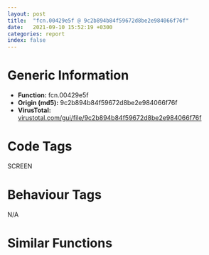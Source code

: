 ```yaml
---
layout: post
title:  "fcn.00429e5f @ 9c2b894b84f59672d8be2e984066f76f"
date:   2021-09-10 15:52:19 +0300
categories: report
index: false
---
```


# Generic Information
- **Function:** fcn.00429e5f
- **Origin (md5):** 9c2b894b84f59672d8be2e984066f76f
- **VirusTotal:** [virustotal.com/gui/file/9c2b894b84f59672d8be2e984066f76f][virustotal_ref]

# Code Tags
<span class="tag" id="SCREEN">SCREEN</span>


# Behaviour Tags
<span class="bhv-tag" id="na">N/A</span>

# Similar Functions
<script type="text/javascript" src="https://www.gstatic.com/charts/loader.js"></script>
<script type="text/javascript">

    google.charts.load('current', {'packages':['corechart']});
    google.charts.setOnLoadCallback(drawChart);

    function drawChart() {
    var data = new google.visualization.DataTable();
        data.addColumn('number', 'X');
        data.addColumn('number', 'Y');
        data.addColumn({type: 'string', role: 'tooltip', 'p': {'html': true}});
        data.addColumn({'type': 'string', 'role': 'style'});
        
        data.addRows([
    [-511.74786376953125, 617.0614624023438, '<b><a href="/report/fcn.00429e5f@9c2b894b84f59672d8be2e984066f76f">fcn.00429e5f</a><br>@9c2b894b84f59672d8be2e984066f76f</b><br>push 8<br>mov eax, 0x57676f<br>call fcn.005538d4<br>mov edi, ecx<br>mov dword[ebp-0x14], edi<br>mov eax, dword[ebp+8]<br>lea ecx, [edi+0x10]<br>xor ebx, ebx<br>mov dword[edi], vtable.CMemDC.0<br>mov dword[edi+4], eax<br>mov dword[edi+8], ebx<br>mov dword[edi+0xc], ebx<br>call fcn.004119b2<br>mov dword[ebp-4], ebx<br>mov dword[edi+0x24], ebx<br>mov dword[edi+0x20], 0x585684<br>mov esi, dword[ebp+0xc]<br>lea eax, [edi+0x2c]<br>mov dword[edi+0x28], ebx<br>push eax<br>mov dword[eax], ebx<br>mov dword[eax+4], ebx<br>mov dword[eax+8], ebx<br>mov dword[eax+0xc], ebx<br>push dword[esi+0x20]<br>mov byte[ebp-4], 1<br>call dword[sym.imp.USER32.dll_GetClientRect]<br>push ebx<br>mov ecx, esi<br>call fcn.00416091<br>add dword[edi+0x34], eax<br>mov ecx, esi<br>push 1<br>call fcn.00416091<br>add dword[edi+0x38], eax<br>mov dword[ebp-0x10], ebx<br>call fcn.00410017<br>cmp dword[eax+0x1ec], ebx<br>jne 0x429ef6<br>call fcn.0044dde6<br>call fcn.00410017<br>mov dword[eax+0x1ec], 1<br>mov eax, dword[ebp+8]<br>test eax, eax<br>jne 0x429f01<br>mov eax, ebx<br>jmp 0x429f04<br>mov eax, dword[eax+4]<br>lea ecx, [ebp-0x10]<br>push ecx<br>push ebx<br>push 2<br>lea esi, [edi+0x2c]<br>push esi<br>push eax<br>call fcn.0044dd82<br>add esp, 0x14<br>mov dword[edi+0xc], eax<br>test eax, eax<br>je 0x429f39<br>cmp dword[ebp-0x10], 0<br>je 0x429f39<br>push dword[ebp-0x10]<br>lea ecx, [edi+0x10]<br>mov dword[edi+8], 1<br>call fcn.004122af<br>jmp 0x429f93<br>cmp dword[0x5d8454], 0<br>je 0x429f93<br>push dword[edi+4]<br>lea ecx, [edi+0x10]<br>call fcn.0040db70<br>test eax, eax<br>je 0x429f93<br>mov edx, dword[esi+0xc]<br>sub edx, dword[esi+4]<br>mov ecx, dword[esi+8]<br>mov eax, dword[edi+4]<br>sub ecx, dword[esi]<br>push edx<br>push ecx<br>push dword[eax+4]<br>call dword[sym.imp.GDI32.dll_CreateCompatibleBitmap]<br>lea esi, [edi+0x20]<br>push eax<br>mov ecx, esi<br>call fcn.004122f0<br>test eax, eax<br>je 0x429f93<br>mov dword[edi+8], 1<br>test esi, esi<br>je 0x429f87<br>mov ebx, dword[esi+4]<br>push ebx<br>push dword[edi+0x14]<br>call fcn.00412959<br>mov dword[edi+0x28], eax<br>mov eax, edi<br>call fcn.0055389d<br>ret 8<br><eoc> ', 'point { fill-color: #e0440e; }'],
[511.74761962890625, -617.0614624023438, '<b><a href="/report/fcn.10032fc6@e5d49e0823e602f2ee948ac39d32c1eb">fcn.10032fc6</a><br>@e5d49e0823e602f2ee948ac39d32c1eb</b><br>push 8<br>mov eax, 0x1013ccf1<br>call fcn.10124124<br>mov edi, ecx<br>mov dword[ebp-0x14], edi<br>mov eax, dword[ebp+8]<br>lea ecx, [edi+0x10]<br>xor ebx, ebx<br>mov dword[edi], vtable.CMemDC.0<br>mov dword[edi+4], eax<br>mov dword[edi+8], ebx<br>mov dword[edi+0xc], ebx<br>call fcn.1001703e<br>mov dword[ebp-4], ebx<br>mov dword[edi+0x24], ebx<br>mov dword[edi+0x20], 0x1014cb54<br>mov esi, dword[ebp+0xc]<br>lea eax, [edi+0x2c]<br>mov dword[edi+0x28], ebx<br>push eax<br>mov dword[eax], ebx<br>mov dword[eax+4], ebx<br>mov dword[eax+8], ebx<br>mov dword[eax+0xc], ebx<br>push dword[esi+0x20]<br>mov byte[ebp-4], 1<br>call dword[sym.imp.USER32.dll_GetClientRect]<br>push ebx<br>mov ecx, esi<br>call fcn.1000e297<br>add dword[edi+0x34], eax<br>mov ecx, esi<br>push 1<br>call fcn.1000e297<br>add dword[edi+0x38], eax<br>mov dword[ebp-0x10], ebx<br>call fcn.100218d1<br>cmp dword[eax+0x1e8], ebx<br>jne 0x1003305d<br>call fcn.1001416f<br>call fcn.100218d1<br>mov dword[eax+0x1e8], 1<br>mov eax, dword[ebp+8]<br>test eax, eax<br>jne 0x10033068<br>mov eax, ebx<br>jmp 0x1003306b<br>mov eax, dword[eax+4]<br>lea ecx, [ebp-0x10]<br>push ecx<br>push ebx<br>push 2<br>lea esi, [edi+0x2c]<br>push esi<br>push eax<br>call fcn.10014112<br>add esp, 0x14<br>mov dword[edi+0xc], eax<br>test eax, eax<br>je 0x100330a0<br>cmp dword[ebp-0x10], 0<br>je 0x100330a0<br>push dword[ebp-0x10]<br>lea ecx, [edi+0x10]<br>mov dword[edi+8], 1<br>call fcn.100179cf<br>jmp 0x100330fa<br>cmp dword[0x10199578], 0<br>je 0x100330fa<br>push dword[edi+4]<br>lea ecx, [edi+0x10]<br>call fcn.10017ad7<br>test eax, eax<br>je 0x100330fa<br>mov edx, dword[esi+0xc]<br>sub edx, dword[esi+4]<br>mov ecx, dword[esi+8]<br>mov eax, dword[edi+4]<br>sub ecx, dword[esi]<br>push edx<br>push ecx<br>push dword[eax+4]<br>call dword[sym.imp.GDI32.dll_CreateCompatibleBitmap]<br>lea esi, [edi+0x20]<br>push eax<br>mov ecx, esi<br>call fcn.10017a05<br>test eax, eax<br>je 0x100330fa<br>mov dword[edi+8], 1<br>test esi, esi<br>je 0x100330ee<br>mov ebx, dword[esi+4]<br>push ebx<br>push dword[edi+0x14]<br>call fcn.1001807d<br>mov dword[edi+0x28], eax<br>mov eax, edi<br>call fcn.101240f2<br>ret 8<br><eoc> ', 'null'],

        ]);

    var options = {
        title: 'Similarity Plot',
        legend: 'none',
        colors: ['#dedbd9', '#e6693e', '#ec8f6e', '#f3b49f', '#f6c7b6'],
        tooltip: {isHtml: true, trigger: 'both'},
        explorer: {
        actions: ["dragToZoom", "rightClickToReset"],
        },
        chartArea: {
        width: '80%',
        height: '80%'
        },
        width: '100%',
        height: '100%'
    };

    var chart = new google.visualization.ScatterChart(document.getElementById('chart_div'));

    chart.draw(data, options);
    }
    
</script>


<div id="chart_div" style="width: 100%px; height: 100%;"></div>

# Disassembled Code
{% highlight nasm %}

push 8
mov eax, 0x57676f
call fcn.005538d4
mov edi, ecx
mov dword[ebp-0x14], edi
mov eax, dword[ebp+8]
lea ecx, [edi+0x10]
xor ebx, ebx
mov dword[edi], vtable.CMemDC.0
mov dword[edi+4], eax
mov dword[edi+8], ebx
mov dword[edi+0xc], ebx
call fcn.004119b2
mov dword[ebp-4], ebx
mov dword[edi+0x24], ebx
mov dword[edi+0x20], 0x585684
mov esi, dword[ebp+0xc]
lea eax, [edi+0x2c]
mov dword[edi+0x28], ebx
push eax
mov dword[eax], ebx
mov dword[eax+4], ebx
mov dword[eax+8], ebx
mov dword[eax+0xc], ebx
push dword[esi+0x20]
mov byte[ebp-4], 1
call dword[sym.imp.USER32.dll_GetClientRect]
push ebx
mov ecx, esi
call fcn.00416091
add dword[edi+0x34], eax
mov ecx, esi
push 1
call fcn.00416091
add dword[edi+0x38], eax
mov dword[ebp-0x10], ebx
call fcn.00410017
cmp dword[eax+0x1ec], ebx
jne 0x429ef6
call fcn.0044dde6
call fcn.00410017
mov dword[eax+0x1ec], 1
mov eax, dword[ebp+8]
test eax, eax
jne 0x429f01
mov eax, ebx
jmp 0x429f04
mov eax, dword[eax+4]
lea ecx, [ebp-0x10]
push ecx
push ebx
push 2
lea esi, [edi+0x2c]
push esi
push eax
call fcn.0044dd82
add esp, 0x14
mov dword[edi+0xc], eax
test eax, eax
je 0x429f39
cmp dword[ebp-0x10], 0
je 0x429f39
push dword[ebp-0x10]
lea ecx, [edi+0x10]
mov dword[edi+8], 1
call fcn.004122af
jmp 0x429f93
cmp dword[0x5d8454], 0
je 0x429f93
push dword[edi+4]
lea ecx, [edi+0x10]
call fcn.0040db70
test eax, eax
je 0x429f93
mov edx, dword[esi+0xc]
sub edx, dword[esi+4]
mov ecx, dword[esi+8]
mov eax, dword[edi+4]
sub ecx, dword[esi]
push edx
push ecx
push dword[eax+4]
call dword[sym.imp.GDI32.dll_CreateCompatibleBitmap]
lea esi, [edi+0x20]
push eax
mov ecx, esi
call fcn.004122f0
test eax, eax
je 0x429f93
mov dword[edi+8], 1
test esi, esi
je 0x429f87
mov ebx, dword[esi+4]
push ebx
push dword[edi+0x14]
call fcn.00412959
mov dword[edi+0x28], eax
mov eax, edi
call fcn.0055389d
ret 8

{% endhighlight %}

[virustotal_ref]: https://www.virustotal.com/gui/file/9c2b894b84f59672d8be2e984066f76f